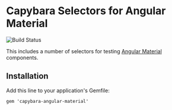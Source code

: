 # Capybara Selectors for Angular Material

![Build Status](https://circleci.com/gh/rimian/capybara-angular-material.png?style=shield&circle-token=f2873eb8a682807f1581927204052742bf8ecd94 "Build Status")

This includes a number of selectors for testing [Angular Material](https://material.angularjs.org) components.

## Installation

Add this line to your application's Gemfile:

    gem 'capybara-angular-material'
